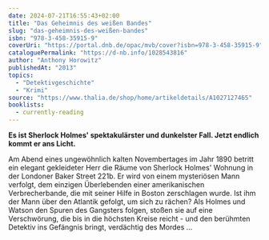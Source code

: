 ```yaml
---
date: 2024-07-21T16:55:43+02:00
title: "Das Geheimnis des weißen Bandes"
slug: "das-geheimnis-des-weißen-bandes"
isbn: "978-3-458-35915-9"
coverUri: "https://portal.dnb.de/opac/mvb/cover?isbn=978-3-458-35915-9"
cataloguePermalink: "https://d-nb.info/1028543816"
author: "Anthony Horowitz"
publishedAt: "2013"
topics:
  - "Detektivgeschichte"
  - "Krimi"
source: "https://www.thalia.de/shop/home/artikeldetails/A1027127465"
booklists:
  - currently-reading
---
```

**Es ist Sherlock Holmes' spektakulärster und dunkelster Fall. Jetzt endlich 
kommt er ans Licht.**

Am Abend eines ungewöhnlich kalten Novembertages im Jahr 1890 betritt ein 
elegant gekleideter Herr die Räume von Sherlock Holmes' Wohnung in der 
Londoner Baker Street 221b. Er wird von einem mysteriösen Mann verfolgt, dem 
einzigen Überlebenden einer amerikanischen Verbrecherbande, die mit seiner 
Hilfe in Boston zerschlagen wurde. Ist ihm der Mann über den Atlantik gefolgt, 
um sich zu rächen? Als Holmes und Watson den Spuren des Gangsters folgen, 
stoßen sie auf eine Verschwörung, die bis in die höchsten Kreise reicht - und 
den berühmten Detektiv ins Gefängnis bringt, verdächtig des Mordes …